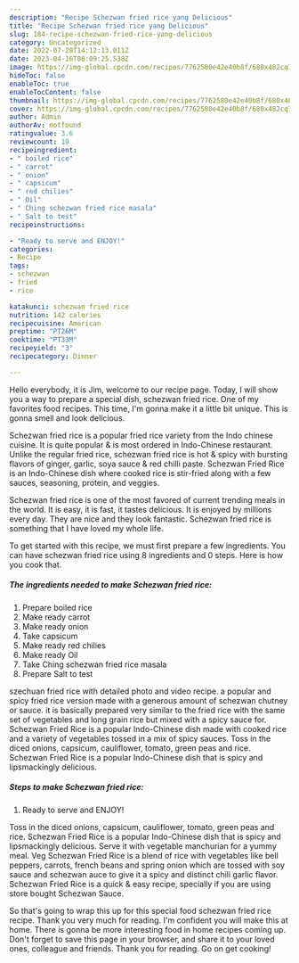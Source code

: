 ```yaml
---
description: "Recipe Schezwan fried rice yang Delicious"
title: "Recipe Schezwan fried rice yang Delicious"
slug: 184-recipe-schezwan-fried-rice-yang-delicious
category: Uncategorized
date: 2022-07-28T14:12:13.011Z
date: 2023-04-16T06:09:25.538Z
image: https://img-global.cpcdn.com/recipes/7762580e42e40b8f/680x482cq70/schezwan-fried-rice-recipe-main-photo.jpg
hideToc: false
enableToc: true
enableTocContent: false
thumbnail: https://img-global.cpcdn.com/recipes/7762580e42e40b8f/680x482cq70/schezwan-fried-rice-recipe-main-photo.jpg
cover: https://img-global.cpcdn.com/recipes/7762580e42e40b8f/680x482cq70/schezwan-fried-rice-recipe-main-photo.jpg
author: Admin
authorAv: notfound
ratingvalue: 3.6
reviewcount: 19
recipeingredient:
- " boiled rice"
- " carrot"
- " onion"
- " capsicum"
- " red chilies"
- " Oil"
- " Ching schezwan fried rice masala"
- " Salt to test"
recipeinstructions:

- "Ready to serve and ENJOY!"
categories:
- Recipe
tags:
- schezwan
- fried
- rice

katakunci: schezwan fried rice 
nutrition: 142 calories
recipecuisine: American
preptime: "PT26M"
cooktime: "PT33M"
recipeyield: "3"
recipecategory: Dinner

---
```



Hello everybody, it is Jim, welcome to our recipe page. Today, I will show you a way to prepare a special dish, schezwan fried rice. One of my favorites food recipes. This time, I'm gonna make it a little bit unique. This is gonna smell and look delicious.

Schezwan fried rice is a popular fried rice variety from the Indo chinese cuisine. It is quite popular &amp; is most ordered in Indo-Chinese restaurant. Unlike the regular fried rice, schezwan fried rice is hot &amp; spicy with bursting flavors of ginger, garlic, soya sauce &amp; red chilli paste. Schezwan Fried Rice is an Indo-Chinese dish where cooked rice is stir-fried along with a few sauces, seasoning, protein, and veggies.

Schezwan fried rice is one of the most favored of current trending meals in the world. It is easy, it is fast, it tastes delicious. It is enjoyed by millions every day. They are nice and they look fantastic. Schezwan fried rice is something that I have loved my whole life.


To get started with this recipe, we must first prepare a few ingredients. You can have schezwan fried rice using 8 ingredients and 0 steps. Here is how you cook that.

<!--inarticleads1-->

##### The ingredients needed to make Schezwan fried rice:

1. Prepare  boiled rice
1. Make ready  carrot
1. Make ready  onion
1. Take  capsicum
1. Make ready  red chilies
1. Make ready  Oil
1. Take  Ching schezwan fried rice masala
1. Prepare  Salt to test


szechuan fried rice with detailed photo and video recipe. a popular and spicy fried rice version made with a generous amount of schezwan chutney or sauce. it is basically prepared very similar to the fried rice with the same set of vegetables and long grain rice but mixed with a spicy sauce for. Schezwan Fried Rice is a popular Indo-Chinese dish made with cooked rice and a variety of vegetables tossed in a mix of spicy sauces. Toss in the diced onions, capsicum, cauliflower, tomato, green peas and rice. Schezwan Fried Rice is a popular Indo-Chinese dish that is spicy and lipsmackingly delicious. 

<!--inarticleads2-->

##### Steps to make Schezwan fried rice:


1. Ready to serve and ENJOY!

Toss in the diced onions, capsicum, cauliflower, tomato, green peas and rice. Schezwan Fried Rice is a popular Indo-Chinese dish that is spicy and lipsmackingly delicious. Serve it with vegetable manchurian for a yummy meal. Veg Schezwan Fried Rice is a blend of rice with vegetables like bell peppers, carrots, french beans and spring onion which are tossed with soy sauce and schezwan auce to give it a spicy and distinct chili garlic flavor. Schezwan Fried Rice is a quick &amp; easy recipe, specially if you are using store bought Schezwan Sauce. 

So that's going to wrap this up for this special food schezwan fried rice recipe. Thank you very much for reading. I'm confident you will make this at home. There is gonna be more interesting food in home recipes coming up. Don't forget to save this page in your browser, and share it to your loved ones, colleague and friends. Thank you for reading. Go on get cooking!
